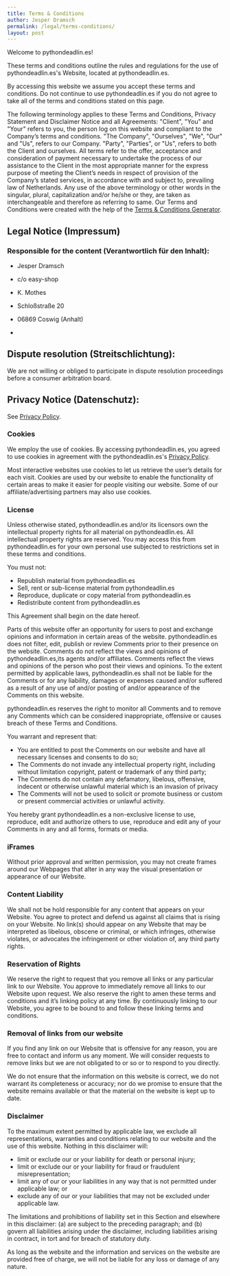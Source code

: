 ```yaml
---
title: Terms & Conditions
author: Jesper Dramsch
permalink: /legal/terms-conditions/
layout: post
---
```


Welcome to pythondeadlin.es!

These terms and conditions outline the rules and regulations for the use of pythondeadlin.es's Website, located at pythondeadlin.es.

By accessing this website we assume you accept these terms and conditions. Do not continue to use pythondeadlin.es if you do not agree to take all of the terms and conditions stated on this page.

The following terminology applies to these Terms and Conditions, Privacy Statement and Disclaimer Notice and all Agreements: "Client", "You" and "Your" refers to you, the person log on this website and compliant to the Company’s terms and conditions. "The Company", "Ourselves", "We", "Our" and "Us", refers to our Company. "Party", "Parties", or "Us", refers to both the Client and ourselves. All terms refer to the offer, acceptance and consideration of payment necessary to undertake the process of our assistance to the Client in the most appropriate manner for the express purpose of meeting the Client’s needs in respect of provision of the Company’s stated services, in accordance with and subject to, prevailing law of Netherlands. Any use of the above terminology or other words in the singular, plural, capitalization and/or he/she or they, are taken as interchangeable and therefore as referring to same. Our Terms and Conditions were created with the help of the [Terms & Conditions Generator](https://www.privacypolicyonline.com/terms-conditions-generator/).


## Legal Notice (Impressum)

### **Responsible for the content** (Verantwortlich für den Inhalt):
- Jesper Dramsch
- c/o easy-shop
- K. Mothes
- Schloßstraße 20
- 06869 Coswig (Anhalt)

- <a href="javascript:location='mailto:\u006a\u0065\u0073\u0070\u0065\u0072\u0040\u0064\u0072\u0061\u006d\u0073\u0063\u0068\u002e\u006e\u0065\u0074';void 0"><script type="text/javascript">document.write('\u006a\u0065\u0073\u0070\u0065\u0072\u0040\u0064\u0072\u0061\u006d\u0073\u0063\u0068\u002e\u006e\u0065\u0074')</script></a>

## **Dispute resolution** (Streitschlichtung):

We are not willing or obliged to participate in dispute resolution proceedings before a consumer arbitration board.

## **Privacy Notice** (Datenschutz):

See [Privacy Policy](/privacy-policy).

### Cookies

We employ the use of cookies. By accessing pythondeadlin.es, you agreed to use cookies in agreement with the pythondeadlin.es's [Privacy Policy](/legal/privacy-policy/).

Most interactive websites use cookies to let us retrieve the user’s details for each visit. Cookies are used by our website to enable the functionality of certain areas to make it easier for people visiting our website. Some of our affiliate/advertising partners may also use cookies.

### License

Unless otherwise stated, pythondeadlin.es and/or its licensors own the intellectual property rights for all material on pythondeadlin.es. All intellectual property rights are reserved. You may access this from pythondeadlin.es for your own personal use subjected to restrictions set in these terms and conditions.

You must not:

*   Republish material from pythondeadlin.es
*   Sell, rent or sub-license material from pythondeadlin.es
*   Reproduce, duplicate or copy material from pythondeadlin.es
*   Redistribute content from pythondeadlin.es

This Agreement shall begin on the date hereof.

Parts of this website offer an opportunity for users to post and exchange opinions and information in certain areas of the website. pythondeadlin.es does not filter, edit, publish or review Comments prior to their presence on the website. Comments do not reflect the views and opinions of pythondeadlin.es,its agents and/or affiliates. Comments reflect the views and opinions of the person who post their views and opinions. To the extent permitted by applicable laws, pythondeadlin.es shall not be liable for the Comments or for any liability, damages or expenses caused and/or suffered as a result of any use of and/or posting of and/or appearance of the Comments on this website.

pythondeadlin.es reserves the right to monitor all Comments and to remove any Comments which can be considered inappropriate, offensive or causes breach of these Terms and Conditions.

You warrant and represent that:

*   You are entitled to post the Comments on our website and have all necessary licenses and consents to do so;
*   The Comments do not invade any intellectual property right, including without limitation copyright, patent or trademark of any third party;
*   The Comments do not contain any defamatory, libelous, offensive, indecent or otherwise unlawful material which is an invasion of privacy
*   The Comments will not be used to solicit or promote business or custom or present commercial activities or unlawful activity.

You hereby grant pythondeadlin.es a non-exclusive license to use, reproduce, edit and authorize others to use, reproduce and edit any of your Comments in any and all forms, formats or media.

### iFrames

Without prior approval and written permission, you may not create frames around our Webpages that alter in any way the visual presentation or appearance of our Website.

### Content Liability

We shall not be hold responsible for any content that appears on your Website. You agree to protect and defend us against all claims that is rising on your Website. No link(s) should appear on any Website that may be interpreted as libelous, obscene or criminal, or which infringes, otherwise violates, or advocates the infringement or other violation of, any third party rights.

### Reservation of Rights

We reserve the right to request that you remove all links or any particular link to our Website. You approve to immediately remove all links to our Website upon request. We also reserve the right to amen these terms and conditions and it’s linking policy at any time. By continuously linking to our Website, you agree to be bound to and follow these linking terms and conditions.

### Removal of links from our website

If you find any link on our Website that is offensive for any reason, you are free to contact and inform us any moment. We will consider requests to remove links but we are not obligated to or so or to respond to you directly.

We do not ensure that the information on this website is correct, we do not warrant its completeness or accuracy; nor do we promise to ensure that the website remains available or that the material on the website is kept up to date.

### Disclaimer

To the maximum extent permitted by applicable law, we exclude all representations, warranties and conditions relating to our website and the use of this website. Nothing in this disclaimer will:

*   limit or exclude our or your liability for death or personal injury;
*   limit or exclude our or your liability for fraud or fraudulent misrepresentation;
*   limit any of our or your liabilities in any way that is not permitted under applicable law; or
*   exclude any of our or your liabilities that may not be excluded under applicable law.

The limitations and prohibitions of liability set in this Section and elsewhere in this disclaimer: (a) are subject to the preceding paragraph; and (b) govern all liabilities arising under the disclaimer, including liabilities arising in contract, in tort and for breach of statutory duty.

As long as the website and the information and services on the website are provided free of charge, we will not be liable for any loss or damage of any nature.
